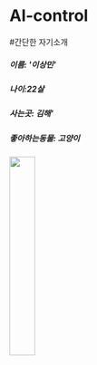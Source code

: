 # AI-control
#간단한 자기소개

##### 이름: _'이상민'_

##### 나이:_22살_
##### 사는곳: 김해'
##### 좋아하는동물: _고양이_
<img src = 'https://www.huffingtonpost.kr/2014/10/19/story_n_6012384.html' width = "30%" height = "30%" >
